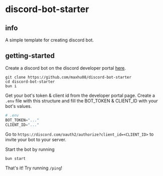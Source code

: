 # discord-bot-starter

## info

A simple template for creating discord bot.

## getting-started

Create a discord bot on the discord developer portal [here](https://discord.com/developers/applications).

```shell
git clone https://github.com/maxhu08/discord-bot-starter
cd discord-bot-starter
bun i
```

Get your bot's token & client id from the developer portal page. Create a `.env` file with this structure and fill the BOT_TOKEN & CLIENT_ID with your bot's values.

```python
# .env
BOT_TOKEN="..."
CLIENT_ID="..."
```

Go to `https://discord.com/oauth2/authorize?client_id=<CLIENT_ID>` to invite your bot to your server.

Start the bot by running

```shell
bun start
```

That's it! Try running `/ping`!
